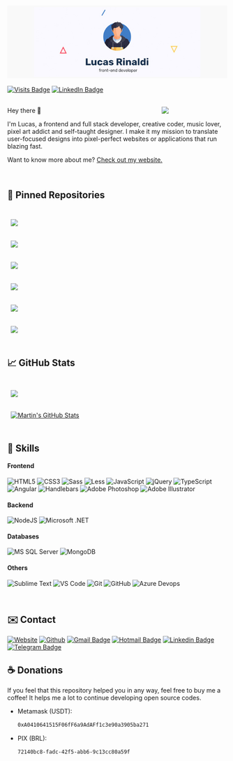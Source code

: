[![Lucas Rinaldi GitHub Banner](./assets/header.jpg)](https://lucasreinaldi.com.br)

[![Visits Badge](https://badges.pufler.dev/visits/rinaldilucas/rinaldilucas)](https://lucasreinaldi.com.br)
[![LinkedIn Badge](https://img.shields.io/badge/LinkedIn-Profile-informational?style=flat&logo=linkedin&logoColor=white&color=0D76A8)](https://www.linkedin.com/in/rinaldilucas/)

<br>

<img align="right" width="150"  src="https://media1.giphy.com/media/jaHx2CoUG7L8y3SDn9/giphy.gif?cid=ecf05e47d137f7339c00f8e1b7afaa1f8ed8d958b4d0aa6e&rid=giphy.gif">
Hey there 👋

I'm Lucas, a frontend and full stack developer, creative coder, music lover, pixel art addict and self-taught designer. I make it my mission to translate user-focused designs into pixel-perfect websites or applications that run blazing fast.

Want to know more about me? [Check out my website.](https://lucasreinaldi.com.br)

<br>

## 📌 Pinned Repositories

<br>

<a href="https://github.com/rinaldilucas/node-api-template">
  <img align="center" style="margin:0.5rem" src="https://github-readme-stats.vercel.app/api/pin/?username=rinaldilucas&repo=node-api-template&title_color=ffffff&text_color=c9cacc&icon_color=4AB197&bg_color=1A2B34" />
</a>

<br>
<br>

<a href="https://github.com/rinaldilucas/improved-linktree-template">
  <img align="center" style="margin:0.5rem" src="https://github-readme-stats.vercel.app/api/pin/?username=rinaldilucas&repo=improved-linktree-template&title_color=ffffff&text_color=c9cacc&icon_color=4AB197&bg_color=1A2B34" />
</a>

<br>
<br>

<a href="https://github.com/rinaldilucas/compass-template">
  <img align="center" style="margin:0.5rem" src="https://github-readme-stats.vercel.app/api/pin/?username=rinaldilucas&repo=compass-template&title_color=ffffff&text_color=c9cacc&icon_color=4AB197&bg_color=1A2B34" />
</a>

<br>
<br>

<a href="https://github.com/rinaldilucas/less-template">
  <img align="center" style="margin:0.5rem" src="https://github-readme-stats.vercel.app/api/pin/?username=rinaldilucas&repo=less-template&title_color=ffffff&text_color=c9cacc&icon_color=4AB197&bg_color=1A2B34" />
</a>

<br>
<br>

<a href="https://github.com/rinaldilucas/flexbox-grid-template">
  <img align="center" style="margin:0.5rem" src="https://github-readme-stats.vercel.app/api/pin/?username=rinaldilucas&repo=flexbox-grid-template&title_color=ffffff&text_color=c9cacc&icon_color=4AB197&bg_color=1A2B34" />
</a>

<br>
<br>

<a href="https://github.com/rinaldilucas/angularjs-template">
  <img align="center" style="margin:0.5rem" src="https://github-readme-stats.vercel.app/api/pin/?username=rinaldilucas&repo=angularjs-template&title_color=ffffff&text_color=c9cacc&icon_color=4AB197&bg_color=1A2B34" />
</a>

<br>
<br>

## &#x1f4c8; GitHub Stats

<br>

<a href="https://github.com/rinaldilucas">
  <img align="center" style="margin:0.5rem" src="https://github-readme-stats.vercel.app/api/top-langs/?username=rinaldilucas&hide=html,css&title_color=ffffff&text_color=c9cacc&icon_color=4AB197&bg_color=1A2B34" />
</a>

<br>
<br>

<a href="https://github.com/rinaldilucas">
  <img align="center" style="margin:0.5rem" src="https://github-readme-stats.vercel.app/api?username=rinaldilucas&show_icons=true&line_height=27&count_private=true&title_color=ffffff&text_color=c9cacc&icon_color=4AB097&bg_color=1A2B34" alt="Martin's GitHub Stats" />
</a>

<br>
<br>

## 💼 Skills

#### Frontend
![HTML5](https://img.shields.io/badge/-HTML5-%23E44D27?style=flat-square&logo=html5&logoColor=ffffff)
![CSS3](https://img.shields.io/badge/-CSS3-%231572B6?style=flat-square&logo=css3)
![Sass](https://img.shields.io/badge/-Sass-%23CC6699?style=flat-square&logo=sass&logoColor=ffffff)
![Less](https://img.shields.io/badge/-Less-%231d365d?style=flat-square&logo=less&logoColor=ffffff)
![JavaScript](https://img.shields.io/badge/-JavaScript-%23F7DF1C?style=flat-square&logo=javascript&logoColor=000&labelColor=CCCC00&color=CCCC00)
![jQuery](https://img.shields.io/badge/-jQuery%20-%23F7DF1C?style=flat-square&logo=jquery&logoColor=ffffff&labelColor=0769ad&color=0769ad&textColor=000000)
![TypeScript](https://img.shields.io/badge/-TypeScript-%23F7DF1C?style=flat-square&logo=typescript&logoColor=ffffff&labelColor=007acc&color=007acc)
![Angular](https://img.shields.io/badge/-Angular-%23F7DF1C?style=flat-square&logo=angular&logoColor=FFFFFF&labelColor=FF0000&color=FF0000)
![Handlebars](https://img.shields.io/badge/-Handlebars,js-%23f0772b?style=flat-square&logo=handlebars.js&logoColor=ffffff)
![Adobe Photoshop](http://img.shields.io/badge/-Adobe%20Photoshop-3C327B?style=flat-square&logo=adobe-photoshop&logoColor=ffffff)
![Adobe Illustrator](https://img.shields.io/badge/-Adobe%20Illustrator-f8a829?style=flat-square&logo=adobe-illustrator&logoColor=000)

#### Backend
![NodeJS](https://img.shields.io/badge/-NodeJS-black?style=flat-square&logo=Node.js)
![Microsoft .NET](https://img.shields.io/badge/-Microsoft%20.NET-%23F7DF1C?style=flat-square&logo=.net&logoColor=ffffff&labelColor=2962ff&color=2962ff&textColor=000000)

#### Databases
![MS SQL Server](http://img.shields.io/badge/-MS%20SQL%20Server-CC2927?style=flat-square&logo=microsoft-sql-server&logoColor=ffffff)
![MongoDB](https://img.shields.io/badge/-MongoDB-%23F7DF1C?style=flat-square&logo=mongodb&logoColor=ffffff&labelColor=69b23f&color=69b23f)

#### Others
![Sublime Text](https://img.shields.io/badge/-sublime-007ACC?style=flat-square&logo=visual-studio-code&logoColor=ffffff)
![VS Code](http://img.shields.io/badge/-VS%20Code-007ACC?style=flat-square&logo=visual-studio-code&logoColor=ffffff)
![Git](https://img.shields.io/badge/-Git-%23F05032?style=flat-square&logo=git&logoColor=%23ffffff)
![GitHub](https://img.shields.io/badge/-GitHub-181717?style=flat-square&logo=github)
![Azure Devops](https://img.shields.io/badge/-Azure%20Devops%20-%23F7DF1C?style=flat-square&logo=azuredevops&logoColor=ffffff&labelColor=0078d4&color=0078d4&textColor=000000
)

<br>

## ✉️ Contact

[![Website](https://img.shields.io/badge/-Website-0078D4?style=flat-square&logo=html5&logoColor=white&link=https://rinaldilucas.com)](https://rinaldilucas.com)
[![Github](https://img.shields.io/badge/-Github-967bb5?style=flat-square&labelColor=967bb5&logo=github&logoColor=white&link=https://github.com/rinaldilucas
)](https://github.com/rinaldilucas)
[![Gmail Badge](https://img.shields.io/badge/-Gmail-c14438?style=flat-square&logo=Gmail&logoColor=white&link=mailto:lucasreinaldi@gmail.com)](mailto:lucasreinaldi@gmail.com)
[![Hotmail Badge](https://img.shields.io/badge/-Hotmail-0078D4?style=flat-square&logo=microsoft-outlook&logoColor=white&link=mailto:lucasreinaldi@hotmail.com)](mailto:lucasreinaldi@hotmail.com)
[![Linkedin Badge](https://img.shields.io/badge/-LinkedIn-blue?style=flat-square&logo=Linkedin&logoColor=white&link=https://www.linkedin.com/in/rinaldilucas/)](https://www.linkedin.com/in/rinaldilucas/)
[![Telegram Badge](https://img.shields.io/badge/-Telegram-1ca0f1?style=flat-square&labelColor=1ca0f1&logo=telegram&logoColor=white&link=https://t.me/rinaldilucas)](https://t.me/rinaldilucas)

## ☕ Donations

If you feel that this repository helped you in any way, feel free to buy me a coffee!
It helps me a lot to continue developing open source codes.

-   Metamask (USDT):
    ```sh
    0xA0410641515F06fF6a9AdAFf1c3e90a3905ba271
    ```
-   PIX (BRL):
    ```sh
    72140bc8-fadc-42f5-abb6-9c13cc80a59f
    ```
